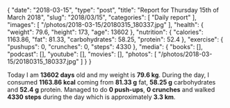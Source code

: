 {
    "date": "2018-03-15",
    "type": "post",
    "title": "Report for Thursday 15th of March 2018",
    "slug": "2018\/03\/15",
    "categories": [
        "Daily report"
    ],
    "images": [
        "\/photos\/2018-03-15\/20180315_180337.jpg"
    ],
    "health": {
        "weight": 79.6,
        "height": 173,
        "age": 13602
    },
    "nutrition": {
        "calories": 1163.86,
        "fat": 81.33,
        "carbohydrates": 58.25,
        "protein": 52.4
    },
    "exercise": {
        "pushups": 0,
        "crunches": 0,
        "steps": 4330
    },
    "media": {
        "books": [],
        "podcast": [],
        "youtube": [],
        "movies": [],
        "photos": [
            "\/photos\/2018-03-15\/20180315_180337.jpg"
        ]
    }
}

Today I am <strong>13602 days</strong> old and my weight is <strong>79.6 kg</strong>. During the day, I consumed <strong>1163.86 kcal</strong> coming from <strong>81.33 g</strong> fat, <strong>58.25 g</strong> carbohydrates and <strong>52.4 g</strong> protein. Managed to do <strong>0 push-ups</strong>, <strong>0 crunches</strong> and walked <strong>4330 steps</strong> during the day which is approximately <strong>3.3 km</strong>.